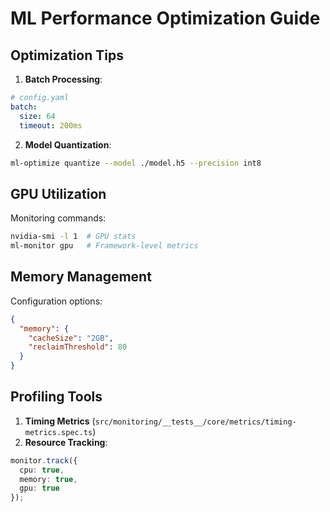 # ML Performance Optimization Guide

## Optimization Tips
1. **Batch Processing**:
```yaml
# config.yaml
batch:
  size: 64
  timeout: 200ms
```

2. **Model Quantization**:
```bash
ml-optimize quantize --model ./model.h5 --precision int8
```

## GPU Utilization
Monitoring commands:
```bash
nvidia-smi -l 1  # GPU stats
ml-monitor gpu   # Framework-level metrics
```

## Memory Management
Configuration options:
```json
{
  "memory": {
    "cacheSize": "2GB",
    "reclaimThreshold": 80
  }
}
```

## Profiling Tools
1. **Timing Metrics** (`src/monitoring/__tests__/core/metrics/timing-metrics.spec.ts`)
2. **Resource Tracking**:
```typescript
monitor.track({
  cpu: true,
  memory: true,
  gpu: true
});